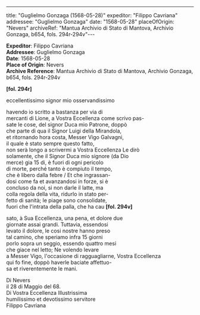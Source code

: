 ---
title: "Guglielmo Gonzaga (1568-05-28)"
expeditor: "Filippo Cavriana"
addressee: "Guglielmo Gonzaga"
date: "1568-05-28"
placeOfOrigin: "Nevers"
archiveRef: "Mantua Archivio di Stato di Mantova, Archivio Gonzaga, b654, fols. 294r-294v"---

**Expeditor**: Filippo Cavriana  
**Addressee**: Guglielmo Gonzaga  
**Date**: 1568-05-28  
**Place of Origin**: Nevers  
**Archive Reference**: Mantua Archivio di Stato di Mantova, Archivio Gonzaga, b654, fols. 294r-294v  


**[fol. 294r]**

  
eccellentissimo signor  mio osservandissimo 

  
havendo io scritto a bastanza per via di   
mercanti di Lione, a Vostra Eccellenza  come scrivo pas-  
sate le cose, del signor  Duca mio Patrone, doppò   
che parte di qua il Signor  Luigi della Mirandola,   
et ritornando hora costa, Messer  Vigo Galvagni,   
il quale è stato sempre questo  fatto,   
non serà longo a scrivermi a Vostra Eccellenza  Le dirò   
solamente, che il Signor  Duca mio signore  (da Dio   
merce) gia 15 di, è fuori di ogni pericolo   
di morte, perché tanto è compiuto il tempo,   
che è libero dalla febre / Et che ingrassan-  
dosi come fa et avanzandosi in forze, si è   
concluso da noi, si non darle il latte, ma   
colla regola della vita, ridurlo in stato per-  
fetto di sanità; le piage sono consolidate,   
fuori che l'intrata della palla, che ha cau
**[fol. 294v]**

  
sato, à Sua Eccellenza, una pena, et dolore due   
giornate assai grandi. Tuttavia, essendosi   
levato il dolore, le cosi nostre hanno preso   
tal camino, che speriamo infra 15 giorni   
porlo sopra un seggio, essendo quattro mesi   
che giace nel letto; Ne volendo levare   
a Messer  Vigo, l'occasione di ragguagliarne, Vostra Eccellenza   
qui fo fine, doppò haverle baciate affettuo-  
sa et riverentemente le mani.

Di Nevers   
il 28 di Maggio del 68.  
Di Vostra Eccellenza Illustrissima   
humilissimo  et devotissimo servitore   
Filippo Cavriana

